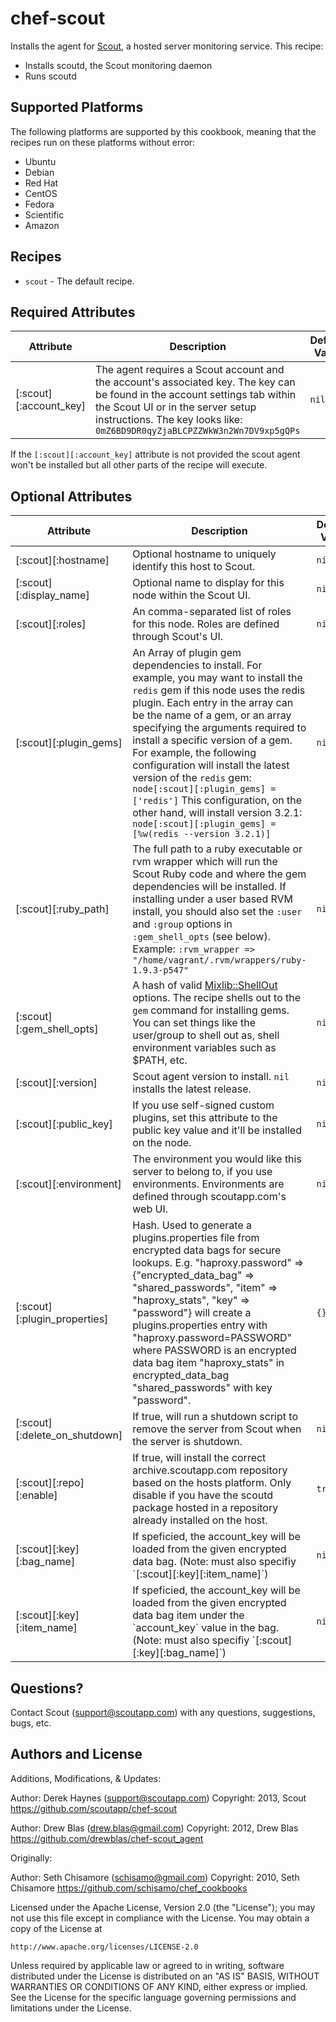 # chef-scout

Installs the agent for [Scout](http://scoutapp.com), a hosted server monitoring service. This recipe:

* Installs scoutd, the Scout monitoring daemon
* Runs scoutd

## Supported Platforms

The following platforms are supported by this cookbook, meaning that the recipes run on these platforms without error:

* Ubuntu
* Debian
* Red Hat
* CentOS
* Fedora
* Scientific
* Amazon

## Recipes

* `scout` - The default recipe.

## Required Attributes

<table>
  <thead>
    <tr>
      <th>Attribute</th>
      <th>Description</th>
      <th>Default Value</th>
    </tr>
  </thead>
  <tbody>
    <tr>
      <td style="width:15%">[:scout][:account_key]</td>
      <td>
        The agent requires a Scout account and the account's associated key. The key can be found in the account settings tab within the Scout UI or in the server setup instructions. The key looks like:
          <code>0mZ6BD9DR0qyZjaBLCPZZWkW3n2Wn7DV9xp5gQPs</code>
      </td>
      <td style="width:15%"><code>nil</code></td>
    </tr>
  </tbody>
</table>

If the <code>[:scout][:account_key]</code> attribute is not provided the scout agent won't be installed but all other parts of the recipe will execute.

## Optional Attributes

<table>
  <thead>
    <tr>
      <th style="width:20%">Attribute</th>
      <th>Description</th>
      <th>Default Value</th>
    </tr>
  </thead>
  <tbody>
    <tr>
      <td>[:scout][:hostname]</td>
      <td>Optional hostname to uniquely identify this host to Scout.</td>
      <td><code>nil</code></td>
    </tr>
    <tr>
      <td>[:scout][:display_name]</td>
      <td>Optional name to display for this node within the Scout UI.</td>
      <td><code>nil</code></td>
    </tr>
    <tr>
      <td>[:scout][:roles]</td>
      <td>An comma-separated list of roles for this node. Roles are defined through Scout's UI.</td>
      <td><code>nil</code></td>
    </tr>
    <tr>
      <td>[:scout][:plugin_gems]</td>
      <td>An Array of plugin gem dependencies to install. For example, you may want to install the <code>redis</code> gem if this node uses the redis plugin. Each entry in the array can be the name of a gem, or an array specifying the arguments required to install a specific version of a gem. For example, the following configuration will install the latest version of the <code>redis</code> gem: <code>node[:scout][:plugin_gems] = ['redis']</code> This configuration, on the other hand, will install version 3.2.1: <code>node[:scout][:plugin_gems] = [%w(redis --version 3.2.1)]</code></td>
      <td><code>nil</code></td>
    </tr>
    <tr>
      <td>[:scout][:ruby_path]</td>
      <td>The full path to a ruby executable or rvm wrapper which will run the Scout Ruby code and where the gem dependencies will be installed. If installing under a user based RVM install, you should also set the <code>:user</code> and <code>:group</code> options in <code>:gem_shell_opts</code> (see below). Example: <code>:rvm_wrapper => "/home/vagrant/.rvm/wrappers/ruby-1.9.3-p547"</code></td>
      <td><code>nil</code></td>
    </tr>
    <tr>
      <td>[:scout][:gem_shell_opts]</td>
      <td>A hash of valid <a href="https://github.com/opscode/mixlib-shellout">Mixlib::ShellOut</a> options. The recipe shells out to the <code>gem</code> command for installing gems. You can set things like the user/group to shell out as, shell environment variables such as $PATH, etc.</td>
      <td><code>nil</code></td>
    </tr>
    <tr>
      <td>[:scout][:version]</td>
      <td>Scout agent version to install. <code>nil</code> installs the latest release.</td>
      <td><code>nil</code></td>
    </tr>
    <tr>
      <td>[:scout][:public_key]</td>
      <td>If you use self-signed custom plugins, set this attribute to the public key value and it'll be installed on the node.</td>
      <td><code>nil</code></td>
    </tr>
    <tr>
      <td>[:scout][:environment]</td>
      <td>The environment you would like this server to belong to, if you use environments. Environments are defined through scoutapp.com's web UI.</td>
      <td><code>nil</code></td>
    </tr>
    <tr>
      <td>[:scout][:plugin_properties]</td>
      <td>Hash. Used to generate a plugins.properties file from encrypted data bags for secure lookups. E.g. "haproxy.password" => {"encrypted_data_bag" => "shared_passwords", "item" => "haproxy_stats", "key" => "password"} will create a plugins.properties entry with "haproxy.password=PASSWORD" where PASSWORD is an encrypted data bag item "haproxy_stats" in encrypted_data_bag "shared_passwords" with key "password".</td>
      <td><code>{}</code></td>
    </tr>
    <tr>
      <td>[:scout][:delete_on_shutdown]</td>
      <td>If true, will run a shutdown script to remove the server from Scout when the server is shutdown.</td>
      <td><code>nil</code></td>
    </tr>
    <tr>
      <td>[:scout][:repo][:enable]</td>
      <td>If true, will install the correct archive.scoutapp.com repository based on the hosts platform.  Only disable if you have the scoutd package hosted in a repository already installed on the host.</td>
      <td><code>true</code></td>
    </tr>
    <tr>
      <td>[:scout][:key][:bag_name]</td>
      <td>If speficied, the account_key will be loaded from the given encrypted data bag. (Note: must also specifiy `[:scout][:key][:item_name]`)</td>
      <td><code>nil</code></td>
    </tr>
    <tr>
      <td>[:scout][:key][:item_name]</td>
      <td>If speficied, the account_key will be loaded from the given encrypted data bag item under the `account_key` value in the bag. (Note: must also specifiy `[:scout][:key][:bag_name]`)</td>
      <td><code>nil</code></td>
    </tr>
  </tbody>
</table>


## Questions?

Contact Scout (<support@scoutapp.com>) with any questions, suggestions, bugs, etc.

## Authors and License

Additions, Modifications, & Updates:

Author: Derek Haynes (<support@scoutapp.com>)
Copyright: 2013, Scout
https://github.com/scoutapp/chef-scout

Author: Drew Blas (<drew.blas@gmail.com>)
Copyright: 2012, Drew Blas
https://github.com/drewblas/chef-scout_agent

Originally:

Author: Seth Chisamore (<schisamo@gmail.com>)
Copyright: 2010, Seth Chisamore
https://github.com/schisamo/chef_cookbooks

Licensed under the Apache License, Version 2.0 (the "License");
you may not use this file except in compliance with the License.
You may obtain a copy of the License at

    http://www.apache.org/licenses/LICENSE-2.0

Unless required by applicable law or agreed to in writing, software
distributed under the License is distributed on an "AS IS" BASIS,
WITHOUT WARRANTIES OR CONDITIONS OF ANY KIND, either express or implied.
See the License for the specific language governing permissions and
limitations under the License.
